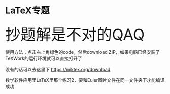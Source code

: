 # LaTeX专题

<font size=10>抄题解是不对的QAQ</font>

使用方法：点击右上角绿色的code，然后download ZIP，如果电脑已经安装了TeXWork的运行环境就可以直接打开了

没有的话可以去这里下  https://miktex.org/download

数学软件应用里LaTeX里那个练习2，要和Euler图片文件在同一文件夹下才能编译成功
